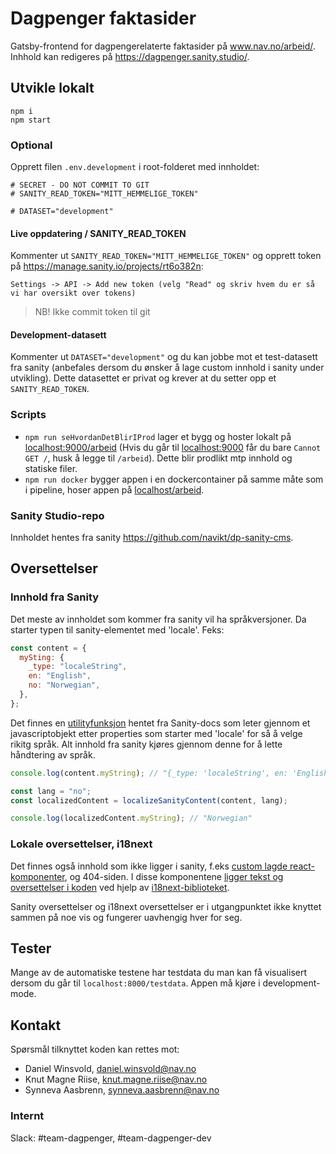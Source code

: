 # Dagpenger faktasider

Gatsby-frontend for dagpengerelaterte faktasider på www.nav.no/arbeid/. Inhhold kan redigeres på https://dagpenger.sanity.studio/.

## Utvikle lokalt

```
npm i
npm start
```

### Optional

Opprett filen `.env.development` i root-folderet med innholdet:

```
# SECRET - DO NOT COMMIT TO GIT
# SANITY_READ_TOKEN="MITT_HEMMELIGE_TOKEN"

# DATASET="development"
```

#### Live oppdatering / SANITY_READ_TOKEN

Kommenter ut `SANITY_READ_TOKEN="MITT_HEMMELIGE_TOKEN"` og opprett token på https://manage.sanity.io/projects/rt6o382n:

`Settings -> API -> Add new token (velg "Read" og skriv hvem du er så vi har oversikt over tokens)`

> NB! Ikke commit token til git

#### Development-datasett

Kommenter ut `DATASET="development"` og du kan jobbe mot et test-datasett fra sanity (anbefales dersom du ønsker å lage custom innhold i sanity under utvikling). Dette datasettet er privat og krever at du setter opp et `SANITY_READ_TOKEN`.

### Scripts

- `npm run seHvordanDetBlirIProd` lager et bygg og hoster lokalt på [localhost:9000/arbeid]() (Hvis du går til [localhost:9000]() får du bare `Cannot GET /`, husk å legge til `/arbeid`). Dette blir prodlikt mtp innhold og statiske filer.
- `npm run docker` bygger appen i en dockercontainer på samme måte som i pipeline, hoser appen på [localhost/arbeid]().

### Sanity Studio-repo

Innholdet hentes fra sanity https://github.com/navikt/dp-sanity-cms.

## Oversettelser

### Innhold fra Sanity

Det meste av innholdet som kommer fra sanity vil ha språkversjoner. Da starter typen til sanity-elementet med 'locale'. Feks:

```js
const content = {
  mySting: {
    _type: "localeString",
    en: "English",
    no: "Norwegian",
  },
};
```

Det finnes en [utilityfunksjon](src/i18n/localizeSanityContent.ts) hentet fra Sanity-docs som leter gjennom et javascriptobjekt etter properties som starter med 'locale' for så å velge rikitg språk. Alt innhold fra sanity kjøres gjennom denne for å lette håndtering av språk.

```js
console.log(content.myString); // "{_type: 'localeString', en: 'English', no: 'Norwegian'}"

const lang = "no";
const localizedContent = localizeSanityContent(content, lang);

console.log(localizedContent.myString); // "Norwegian"
```

### Lokale oversettelser, i18next

Det finnes også innhold som ikke ligger i sanity, f.eks [custom lagde react-komponenter](src/components/HvorMyeKalkulator/DagpengerKalkulator.tsx), og 404-siden. I disse komponentene [ligger tekst og oversettelser i koden](src/locales) ved hjelp av [i18next-biblioteket](src/i18n/i18nextConfig.tsx).

Sanity oversettelser og i18next oversettelser er i utgangpunktet ikke knyttet sammen på noe vis og fungerer uavhengig hver for seg.

## Tester

Mange av de automatiske testene har testdata du man kan få visualisert dersom du går til `localhost:8000/testdata`. Appen må kjøre i development-mode.

## Kontakt

Spørsmål tilknyttet koden kan rettes mot:

- Daniel Winsvold, daniel.winsvold@nav.no
- Knut Magne Riise, knut.magne.riise@nav.no
- Synneva Aasbrenn, synneva.aasbrenn@nav.no

### Internt

Slack: #team-dagpenger, #team-dagpenger-dev
